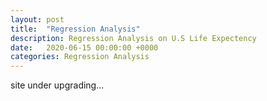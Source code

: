 ```yaml
---
layout: post
title:  "Regression Analysis"
description: Regression Analysis on U.S Life Expectency
date:   2020-06-15 00:00:00 +0000
categories: Regression Analysis
---
```


site under upgrading...